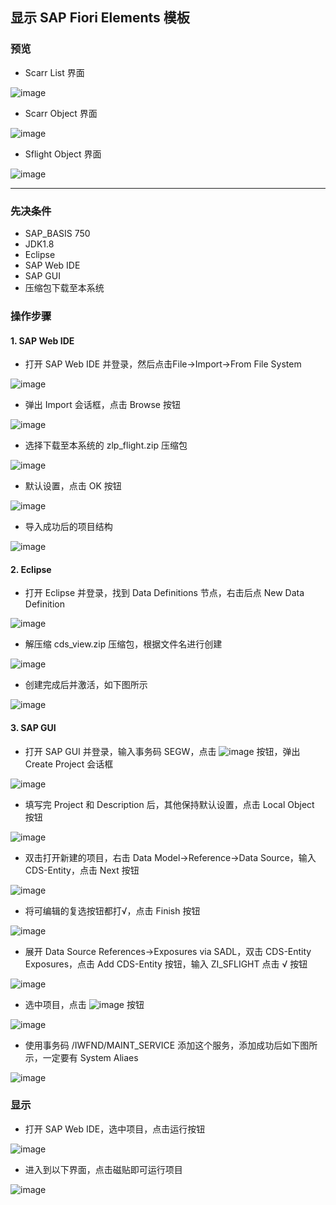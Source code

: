 ## 显示 SAP Fiori Elements 模板
### 预览
* Scarr List 界面

![image](https://github.com/Taking1998/FIORI/assets/66160588/b9ec5b05-8b9b-46d1-8b37-9f049fdaf626)
* Scarr Object 界面

![image](https://github.com/Taking1998/FIORI/assets/66160588/40c00256-4876-4c68-b12d-9538f5194ed4)
* Sflight Object 界面

![image](https://github.com/Taking1998/FIORI/assets/66160588/a6bc5203-3748-401f-9754-2f39d122238d)

---

### 先决条件
* SAP_BASIS 750
* JDK1.8
* Eclipse
* SAP Web IDE
* SAP GUI
* 压缩包下载至本系统

### 操作步骤
#### 1. SAP Web IDE
* 打开 SAP Web IDE 并登录，然后点击File->Import->From File System

![image](https://github.com/Taking1998/FIORI/assets/66160588/0e85d72d-c445-4a47-907d-8a44c5907f62)

* 弹出 Import 会话框，点击 Browse 按钮

![image](https://github.com/Taking1998/FIORI/assets/66160588/29794484-5fce-4cbd-b02f-5b4cf23af6a6)

* 选择下载至本系统的 zlp_flight.zip 压缩包

![image](https://github.com/Taking1998/FIORI/assets/66160588/59a71528-16b5-4d9d-99e4-cbad0a2ab735)

* 默认设置，点击 OK 按钮

![image](https://github.com/Taking1998/FIORI/assets/66160588/73a33c11-400c-4a3f-ac03-01d55d46f6c1)

* 导入成功后的项目结构

![image](https://github.com/Taking1998/FIORI/assets/66160588/bb118118-14cd-4f32-9134-f553d52579c0)
#### 2. Eclipse
* 打开 Eclipse 并登录，找到 Data Definitions 节点，右击后点 New Data Definition

![image](https://github.com/Taking1998/FIORI/assets/66160588/19e720fa-c074-458a-8145-34162e445f3c)

* 解压缩 cds_view.zip 压缩包，根据文件名进行创建

![image](https://github.com/Taking1998/FIORI/assets/66160588/e5b7895c-5d01-4c21-92a0-71d7d78a18b4)

* 创建完成后并激活，如下图所示

![image](https://github.com/Taking1998/FIORI/assets/66160588/4c6371be-f35b-4f7c-b401-47c2bad1f3aa)

#### 3. SAP GUI
* 打开 SAP GUI 并登录，输入事务码 SEGW，点击 ![image](https://github.com/Taking1998/FIORI/assets/66160588/ca916678-6db8-47aa-a3f6-8b6673ccde62) 按钮，弹出 Create Project 会话框

![image](https://github.com/Taking1998/FIORI/assets/66160588/9086ee18-6bdd-4375-9525-1960a1450f0c)
* 填写完 Project 和 Description 后，其他保持默认设置，点击 Local Object 按钮

![image](https://github.com/Taking1998/FIORI/assets/66160588/f72e4770-fe20-43f3-aa55-419bd885f752)
* 双击打开新建的项目，右击 Data Model->Reference->Data Source，输入 CDS-Entity，点击 Next 按钮

![image](https://github.com/Taking1998/FIORI/assets/66160588/0934e810-dd83-4b0c-953a-3209992e8411)
* 将可编辑的复选按钮都打√，点击 Finish 按钮

![image](https://github.com/Taking1998/FIORI/assets/66160588/fc4ff24f-5e80-4e9d-9892-c5bb7353fb5d)
* 展开 Data Source References->Exposures via SADL，双击 CDS-Entity Exposures，点击 Add CDS-Entity 按钮，输入 ZI_SFLIGHT 点击 √ 按钮

![image](https://github.com/Taking1998/FIORI/assets/66160588/2a10ffdc-e036-44e8-b0c9-91922e567f09)
* 选中项目，点击 ![image](https://github.com/Taking1998/FIORI/assets/66160588/f62a1722-16ce-4e3a-93ee-4fcee7e26f0c) 按钮

![image](https://github.com/Taking1998/FIORI/assets/66160588/6c3a7b65-3b01-4070-b51b-93770ed0d857)
* 使用事务码 /IWFND/MAINT_SERVICE 添加这个服务，添加成功后如下图所示，一定要有 System Aliaes

![image](https://github.com/Taking1998/FIORI/assets/66160588/ca590891-aee1-400b-95ea-d58a15cdb213)

### 显示
* 打开 SAP Web IDE，选中项目，点击运行按钮

![image](https://github.com/Taking1998/FIORI/assets/66160588/a1f15bdb-0d74-4cb7-94c1-5971ad41fcaf)
* 进入到以下界面，点击磁贴即可运行项目

![image](https://github.com/Taking1998/FIORI/assets/66160588/e494d5fe-d429-4785-a23c-8e703f80070c)









